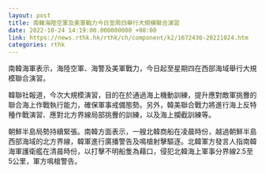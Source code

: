 ```yaml
---
layout: post
title: 南韓海陸空軍及美軍戰力今日至周四舉行大規模聯合演習
date: 2022-10-24 14:19:00.000000000 +08:00
link: https://news.rthk.hk/rthk/ch/component/k2/1672430-20221024.htm
categories: rthk
---
```


南韓海軍表示，海陸空軍、海警及美軍戰力，今日起至星期四在西部海域舉行大規模聯合演習。

韓聯社報道，今次大規模演習，目的在於通過海上機動訓練，提升應對敵軍挑釁的聯合海上作戰執行能力，確保軍事戒備態勢。另外，韓美聯合戰力將進行海上反特種作戰演習、應對北方界線局部挑釁的訓練，以及海上攔截訓練等。

朝鮮半島局勢持續緊張。南韓方面表示，一艘北韓商船在凌晨時份，越過朝鮮半島西部海域的北方界線，韓軍進行廣播警告及鳴槍射擊驅逐。北韓軍方發言人指南韓海軍護衛艦在清晨時份，以打擊不明船隻為藉口，侵犯北韓海上軍事分界線2.5至5公里，軍方鳴槍警告。
